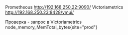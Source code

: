 
Prometheous      http://192.168.250.22:9090/
Victoriametrics  http://192.168.250.23:8428/vmui/

Проверка - запрос в Victoriametrics
node_memory_MemTotal_bytes{site="prod"}